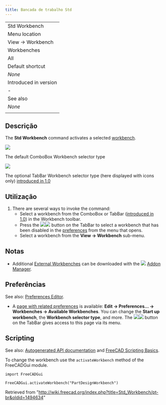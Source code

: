 ```yaml
---
title: Bancada de trabalho Std
---
```

|  |
| --- |
| Std Workbench |
| Menu location |
| View → Workbench |
| Workbenches |
| All |
| Default shortcut |
| *None* |
| Introduced in version |
| - |
| See also |
| *None* |
|  |

## Descrição

The **Std Workbench** command activates a selected [workbench](/Workbenches "Workbenches").

![](/images/Std_Workbench_ComboBox_Icons_And_Text.png)

The default ComboBox Workbench selector type

![](/images/Std_Workbench_TabBar_Icons_Only.png)

The optional TabBar Workbench selector type (here displayed with icons only) [introduced in 1.0](/Release_notes_1.0 "Release notes 1.0")

## Utilização

1. There are several ways to invoke the command:
   * Select a workbench from the ComboBox or TabBar ([introduced in 1.0](/Release_notes_1.0 "Release notes 1.0")) in the Workbench toolbar.
   * Press the ![](/images/List-add.svg)![](/images/Toolbar_flyout_arrow.svg) button on the TabBar to select a workbench that has been disabled in the [preferences](/Preferences_Editor#Available_Workbenches "Preferences Editor") from the menu that opens.
   * Select a workbench from the **View → Workbench** sub-menu.

## Notas

* Additional [External Workbenches](/External_Workbenches "External Workbenches") can be downloaded with the ![](/images/Std_AddonMgr.svg) [Addon Manager](/Std_AddonMgr "Std AddonMgr").

## Preferências

See also: [Preferences Editor](/Preferences_Editor "Preferences Editor").

* A [page with related preferences](/Preferences_Editor#Available_Workbenches "Preferences Editor") is available: **Edit → Preferences... → Workbenches → Available Workbenches**. You can change the **Start up workbench**, the **Workbench selector type**, and more. The ![](/images/List-add.svg)![](/images/Toolbar_flyout_arrow.svg) button on the TabBar gives access to this page via its menu.

## Scripting

See also: [Autogenerated API documentation](https://freecad.github.io/SourceDoc/) and [FreeCAD Scripting Basics](/FreeCAD_Scripting_Basics "FreeCAD Scripting Basics").

To change the workbench use the `activateWorkbench` method of the FreeCADGui module.

```
import FreeCADGui

FreeCADGui.activateWorkbench("PartDesignWorkbench")

```

Retrieved from "<http://wiki.freecad.org/index.php?title=Std_Workbench/pt-br&oldid=1494634>"